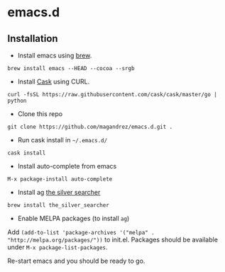 # emacs.d

## Installation

* Install emacs using [brew](http://brew.sh/).

`brew install emacs --HEAD --cocoa --srgb`

* Install [Cask](http://cask.readthedocs.io/) using CURL.

`curl -fsSL https://raw.githubusercontent.com/cask/cask/master/go | python
`

* Clone this repo

`git clone https://github.com/magandrez/emacs.d.git .`

* Run cask install in `~/.emacs.d/`

`cask install`

* Install auto-complete from emacs

`M-x package-install auto-complete`

* Install ag [the silver searcher](https://github.com/ggreer/the_silver_searcher)

`brew install the_silver_searcher`

* Enable MELPA packages (to install `ag`)

Add `(add-to-list 'package-archives '("melpa" . "http://melpa.org/packages/"))` to init.el. Packages should be available under `M-x package-list-packages`.

Re-start emacs and you should be ready to go.

